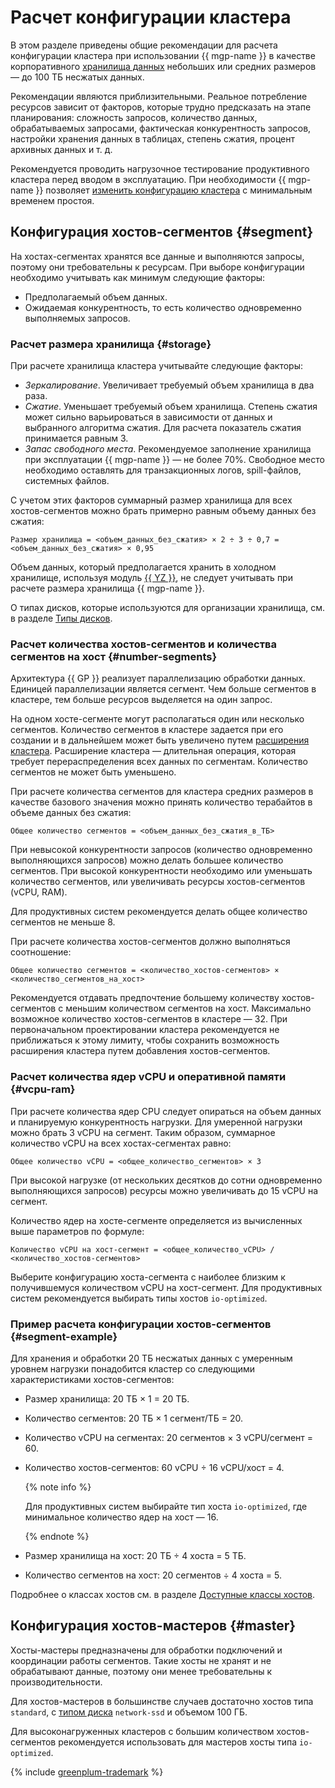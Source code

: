 # Расчет конфигурации кластера

В этом разделе приведены общие рекомендации для расчета конфигурации кластера при использовании {{ mgp-name }} в качестве корпоративного [хранилища данных](https://ru.wikipedia.org/wiki/Хранилище_данных) небольших или средних размеров — до 100 ТБ несжатых данных.

Рекомендации являются приблизительными. Реальное потребление ресурсов зависит от факторов, которые трудно предсказать на этапе планирования: сложность запросов, количество данных, обрабатываемых запросами, фактическая конкурентность запросов, настройки хранения данных в таблицах, степень сжатия, процент архивных данных и т. д.

Рекомендуется проводить нагрузочное тестирование продуктивного кластера перед вводом в эксплуатацию. При необходимости {{ mgp-name }} позволяет [изменить конфигурацию кластера](../operations/cluster-config.md) с минимальным временем простоя.

## Конфигурация хостов-сегментов {#segment}

На хостах-сегментах хранятся все данные и выполняются запросы, поэтому они требовательны к ресурсам. При выборе конфигурации необходимо учитывать как минимум следующие факторы:

* Предполагаемый объем данных.
* Ожидаемая конкурентность, то есть количество одновременно выполняемых запросов.

### Расчет размера хранилища {#storage}

При расчете хранилища кластера учитывайте следующие факторы:

* _Зеркалирование_. Увеличивает требуемый объем хранилища в два раза.
* _Сжатие_. Уменьшает требуемый объем хранилища. Степень сжатия может сильно варьироваться в зависимости от данных и выбранного алгоритма сжатия. Для расчета показатель сжатия принимается равным 3.
* _Запас свободного места_. Рекомендуемое заполнение хранилища при эксплуатации {{ mgp-name }} — не более 70%. Свободное место необходимо оставлять для транзакционных логов, spill-файлов, системных файлов.

С учетом этих факторов суммарный размер хранилища для всех хостов-сегментов можно брать примерно равным объему данных без сжатия:

```text
Размер хранилища = <объем_данных_без_сжатия> × 2 ÷ 3 ÷ 0,7 = <объем_данных_без_сжатия> × 0,95
```

Объем данных, который предполагается хранить в холодном хранилище, используя модуль [{{ YZ }}](../operations/extensions/yezzey.md), не следует учитывать при расчете размера хранилища {{ mgp-name }}.

О типах дисков, которые используются для организации хранилища, см. в разделе [Типы дисков](./storage.md).

### Расчет количества хостов-сегментов и количества сегментов на хост {#number-segments}

Архитектура {{ GP }} реализует параллелизацию обработки данных. Единицей параллелизации является сегмент. Чем больше сегментов в кластере, тем больше ресурсов выделяется на один запрос.

На одном хосте-сегменте могут располагаться один или несколько сегментов. Количество сегментов в кластере задается при его создании и в дальнейшем может быть увеличено путем [расширения кластера](./expand.md). Расширение кластера — длительная операция, которая требует перераспределения всех данных по сегментам. Количество сегментов не может быть уменьшено.

При расчете количества сегментов для кластера средних размеров в качестве базового значения можно принять количество терабайтов в объеме данных без сжатия:

```text
Общее количество сегментов = <объем_данных_без_сжатия_в_ТБ>
```

При невысокой конкурентности запросов (количество одновременно выполняющихся запросов) можно делать большее количество сегментов. При высокой конкурентности необходимо или уменьшать количество сегментов, или увеличивать ресурсы хостов-сегментов (vCPU, RAM).

Для продуктивных систем рекомендуется делать общее количество сегментов не меньше 8.

При расчете количества хостов-сегментов должно выполняться соотношение:

```text
Общее количество сегментов = <количество_хостов-сегментов> × <количество_сегментов_на_хост>
```

Рекомендуется отдавать предпочтение большему количеству хостов-сегментов с меньшим количеством сегментов на хост. Максимально возможное количество хостов-сегментов в кластере — 32. При первоначальном проектировании кластера рекомендуется не приближаться к этому лимиту, чтобы сохранить возможность расширения кластера путем добавления хостов-сегментов.

### Расчет количества ядер vCPU и оперативной памяти {#vcpu-ram}

При расчете количества ядер CPU следует опираться на объем данных и планируемую конкурентность нагрузки.
Для умеренной нагрузки можно брать 3 vCPU на сегмент. Таким образом, суммарное количество vCPU на всех хостах-сегментах равно:

```text
Общее количество vCPU = <общее_количество_сегментов> × 3
```

При высокой нагрузке (от нескольких десятков до сотни одновременно выполняющихся запросов) ресурсы можно увеличивать до 15 vCPU на сегмент.

Количество ядер на хосте-сегменте определяется из вычисленных выше параметров по формуле:

```text
Количество vCPU на хост-сегмент = <общее_количество_vCPU> / <количество_хостов-сегментов>
```

Выберите конфигурацию хоста-сегмента с наиболее близким к получившемуся количеством vCPU на хост-сегмент. Для продуктивных систем рекомендуется выбирать типы хостов `io-optimized`.

### Пример расчета конфигурации хостов-сегментов {#segment-example}

Для хранения и обработки 20 ТБ несжатых данных с умеренным уровнем нагрузки понадобится кластер со следующими характеристиками хостов-сегментов:

* Размер хранилища: 20 ТБ × 1 = 20 ТБ.
* Количество сегментов: 20 ТБ × 1 сегмент/ТБ = 20.
* Количество vCPU на сегментах: 20 сегментов × 3 vCPU/сегмент = 60.
* Количество хостов-сегментов: 60 vCPU ÷ 16 vCPU/хост = 4.

    {% note info %}

    Для продуктивных систем выбирайте тип хоста `io-optimized`, где минимальное количество ядер на хост — 16.

    {% endnote %}

* Размер хранилища на хост: 20 ТБ ÷ 4 хоста = 5 ТБ.
* Количество сегментов на хост: 20 сегментов ÷ 4 хоста = 5.

Подробнее о классах хостов см. в разделе [Доступные классы хостов](./instance-types.md#available-flavors).

## Конфигурация хостов-мастеров {#master}

Хосты-мастеры предназначены для обработки подключений и координации работы сегментов. Такие хосты не хранят и не обрабатывают данные, поэтому они менее требовательны к производительности.

Для хостов-мастеров в большинстве случаев достаточно хостов типа `standard`, с [типом диска](./storage.md) `network-ssd` и объемом 100 ГБ.

Для высоконагруженных кластеров с большим количеством хостов-сегментов рекомендуется использовать для мастеров хосты типа `io-optimized`.

{% include [greenplum-trademark](../../_includes/mdb/mgp/trademark.md) %}